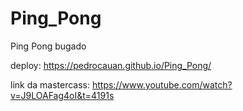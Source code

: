 # Ping_Pong
Ping Pong bugado

deploy: https://pedrocauan.github.io/Ping_Pong/

link da mastercass: https://www.youtube.com/watch?v=J9LOAFag4oI&t=4191s
